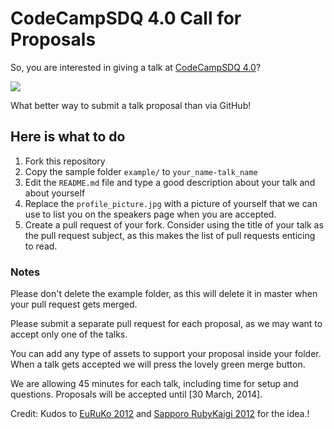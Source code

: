 # CodeCampSDQ 4.0 Call for Proposals

So, you are interested in giving a talk at [CodeCampSDQ 4.0](http://facebook.com/CodeCampSDQ)?

![](http://raw.github.com/CodeCampSDQ/cc40talks/master/Poster_FB-Charlista.png)

What better way to submit a talk proposal than via GitHub! 

## Here is what to do

1. Fork this repository
2. Copy the sample folder `example/` to `your_name-talk_name`
3. Edit the `README.md` file and type a good description about your talk
   and about yourself
4. Replace the `profile_picture.jpg` with a picture of yourself that we
   can use to list you on the speakers page when you are accepted.
5. Create a pull request of your fork. Consider using the title of your
   talk as the pull request subject, as this makes the list of pull requests
   enticing to read.

### Notes

Please don't delete the example folder, as this will delete it in
master when your pull request gets merged.

Please submit a separate pull request for each proposal, as we may want to
accept only one of the talks.

You can add any type of assets to support your proposal inside your folder.
When a talk gets accepted we will press the lovely green merge button.

We are allowing 45 minutes for each talk, including time for setup and questions. 
Proposals will be accepted until [30 March, 2014].

Credit: Kudos to [EuRuKo 2012](https://github.com/euruko2012/call-for-proposals) and 
[Sapporo RubyKaigi 2012](https://github.com/sprk2012/sprk2012-cfp) for the idea.!